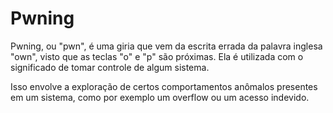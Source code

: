 # Pwning

Pwning, ou "pwn", é uma giria que vem da escrita errada da palavra inglesa "own", visto que as teclas "o" e "p" são próximas. Ela é utilizada com o significado de tomar controle de algum sistema.

Isso envolve a exploração de certos comportamentos anômalos presentes em um sistema, como por exemplo um overflow ou um acesso indevido.
